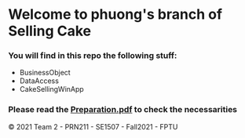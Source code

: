 # Welcome to phuong's branch of Selling Cake

### You will find in this repo the following stuff:
* BusinessObject
* DataAccess
* CakeSellingWinApp

### Please read the [Preparation.pdf](https://github.com/NVinh02/GP_SellingCake/blob/phuong/Preparation.pdf) to check the necessarities

© 2021 Team 2 - PRN211 - SE1507 - Fall2021 - FPTU 